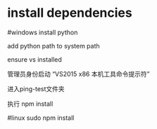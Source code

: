 # install dependencies

#windows
install python

add python path to system path

ensure vs installed

管理员身份启动 “VS2015 x86 本机工具命令提示符”

进入ping-test文件夹

执行 npm install


#linux
sudo npm install
